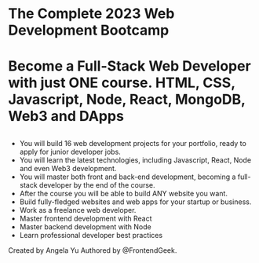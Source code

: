 # The Complete 2023 Web Development Bootcamp
# Become a Full-Stack Web Developer with just ONE course. HTML, CSS, Javascript, Node, React, MongoDB, Web3 and DApps
##
* You will build 16 web development projects for your portfolio, ready to apply for junior developer jobs.
* You will learn the latest technologies, including Javascript, React, Node and even Web3 development.
* You will master both front and back-end development, becoming a full-stack developer by the end of the course.
* After the course you will be able to build ANY website you want.
* Build fully-fledged websites and web apps for your startup or business.
* Work as a freelance web developer.
* Master frontend development with React
* Master backend development with Node
* Learn professional developer best practices

Created by Angela Yu
Authored by @FrontendGeek.
